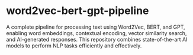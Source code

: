 # word2vec-bert-gpt-pipeline
A complete pipeline for processing text using Word2Vec, BERT, and GPT, enabling word embeddings, contextual encoding, vector similarity search, and AI-generated responses. This repository combines state-of-the-art AI models to perform NLP tasks efficiently and effectively.
